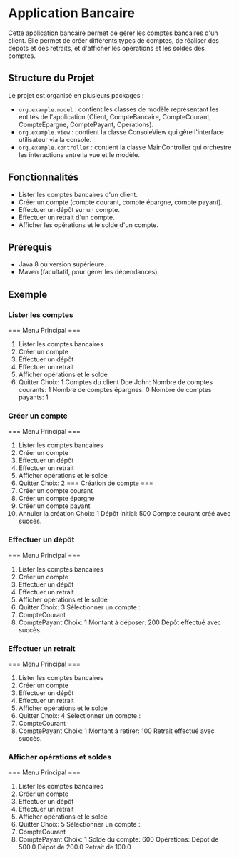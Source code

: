 # Application Bancaire

Cette application bancaire permet de gérer les comptes bancaires d'un client. Elle permet de créer différents types de comptes, de réaliser des dépôts et des retraits, et d'afficher les opérations et les soldes des comptes.

## Structure du Projet

Le projet est organisé en plusieurs packages :

- `org.example.model` : contient les classes de modèle représentant les entités de l'application (Client, CompteBancaire, CompteCourant, CompteEpargne, ComptePayant, Operations).
- `org.example.view` : contient la classe ConsoleView qui gère l'interface utilisateur via la console.
- `org.example.controller` : contient la classe MainController qui orchestre les interactions entre la vue et le modèle.

## Fonctionnalités

- Lister les comptes bancaires d'un client.
- Créer un compte (compte courant, compte épargne, compte payant).
- Effectuer un dépôt sur un compte.
- Effectuer un retrait d'un compte.
- Afficher les opérations et le solde d'un compte.

## Prérequis

- Java 8 ou version supérieure.
- Maven (facultatif, pour gérer les dépendances).

## Exemple

### Lister les comptes

=== Menu Principal ===
1. Lister les comptes bancaires
2. Créer un compte
3. Effectuer un dépôt
4. Effectuer un retrait
5. Afficher opérations et le solde
6. Quitter
Choix: 1
Comptes du client Doe John:
Nombre de comptes courants: 1
Nombre de comptes épargnes: 0
Nombre de comptes payants: 1

### Créer un compte

=== Menu Principal ===
1. Lister les comptes bancaires
2. Créer un compte
3. Effectuer un dépôt
4. Effectuer un retrait
5. Afficher opérations et le solde
6. Quitter
Choix: 2
=== Création de compte ===
1. Créer un compte courant
2. Créer un compte épargne
3. Créer un compte payant
0. Annuler la création
Choix: 1
Dépôt initial: 500
Compte courant créé avec succès.


### Effectuer un dépôt 

=== Menu Principal ===
1. Lister les comptes bancaires
2. Créer un compte
3. Effectuer un dépôt
4. Effectuer un retrait
5. Afficher opérations et le solde
6. Quitter
Choix: 3
Sélectionner un compte :
1. CompteCourant
2. ComptePayant
Choix: 1
Montant à déposer: 200
Dépôt effectué avec succès.


### Effectuer un retrait 

=== Menu Principal ===
1. Lister les comptes bancaires
2. Créer un compte
3. Effectuer un dépôt
4. Effectuer un retrait
5. Afficher opérations et le solde
6. Quitter
Choix: 4
Sélectionner un compte :
1. CompteCourant
2. ComptePayant
Choix: 1
Montant à retirer: 100
Retrait effectué avec succès.

### Afficher opérations et soldes 

=== Menu Principal ===
1. Lister les comptes bancaires
2. Créer un compte
3. Effectuer un dépôt
4. Effectuer un retrait
5. Afficher opérations et le solde
6. Quitter
Choix: 5
Sélectionner un compte :
1. CompteCourant
2. ComptePayant
Choix: 1
Solde du compte: 600
Opérations:
Dépot de 500.0
Dépot de 200.0
Retrait de 100.0



